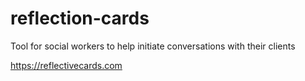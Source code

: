 # reflection-cards

Tool for social workers to help initiate conversations with their clients

https://reflectivecards.com
